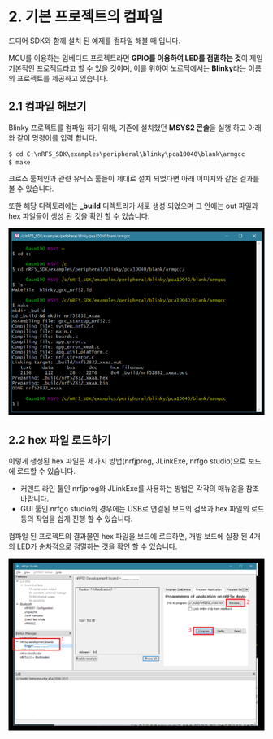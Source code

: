 # 2. 기본 프로젝트의 컴파일

드디어 SDK와 함께 설치 된 예제를 컴파일 해볼 때 입니다.

MCU를 이용하는 임베디드 프로젝트라면 **GPIO를 이용하여 LED를 점멸하는 것**이 제일 기본적인 프로젝트라고 할 수 있을 것이며, 이를 위하여 노르딕에서는 **Blinky**라는 이름의 프로젝트를 제공하고 있습니다.

## 2.1 컴파일 해보기

Blinky 프로젝트를 컴파일 하기 위해, 기존에 설치했던 **MSYS2 콘솔**을 실행 하고 아래와 같이 명령어를 입력 합니다.

```
$ cd C:\nRF5_SDK\examples\peripheral\blinky\pca10040\blank\armgcc
$ make
```

크로스 툴체인과 관련 유닉스 툴들이 제대로 설치 되었다면 아래 이미지와 같은 결과를 볼 수 있습니다.

또한 해당 디렉토리에는 **\_build** 디렉토리가 새로 생성 되었으며 그 안에는 out 파일과 hex 파일들이 생성 된 것을 확인 할 수 있습니다.

![images/21.png](images/21.png)

## 2.2 hex 파일 로드하기

이렇게 생성된 hex 파일은 세가지 방법\(nrfjprog, JLinkExe, nrfgo studio\)으로 보드에 로드할 수 있습니다.

* 커맨드 라인 툴인 nrfjprog와 JLinkExe를 사용하는 방법은 각각의 매뉴얼을 참조 바랍니다.
* GUI 툴인 nrfgo studio의 경우에는 USB로 연결된 보드의 검색과 hex 파일의 로드 등의 작업을 쉽게 진행 할 수 있습니다.

컴파일 된 프로젝트의 결과물인 hex 파일을 보드에 로드하면, 개발 보드에 실장 된 4개의 LED가 순차적으로 점멸하는 것을 확인 할 수 있습니다.

![](/images/24.png)

